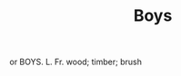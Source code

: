 ---
title: Boys
letter: B
permalink: "/definitions/bld-boys.html"
body: or BOYS. L. Fr. wood; timber; brush
published_at: '2018-07-07'
source: Black's Law Dictionary 2nd Ed (1910)
layout: post
---